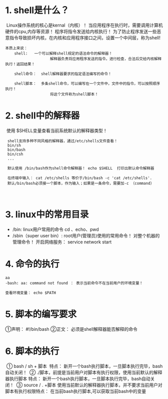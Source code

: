 # 1. shell是什么？

​	Linux操作系统的核心是kernal（内核）！
​	当应用程序在执行时，需要调用计算机硬件的cpu,内存等资源！
​	程序将指令发送给内核执行！
​	为了防止程序发送一些恶意指令导致损坏内核，在内核和应用程序接口之间，设置一个中间层，称为shell!
​	

	本质上来说：
		shell:   一个可以解释shell规定的语法命令的解释器！
						解释器负责将应用程序发送的指令，进行检查，合法后交给内核解释执行！返回结果！
						
		shell命令：  shell解释器要求的指定语法编写的命令！
		
		shell脚本：  多条shell命令，可以编写在一个文件中，文件中的指令，可以按照顺序执行！
						将这个文件称为shell脚本！

# 2. shell中的解释器

​	使用 $SHELL变量查看当前系统默认的解释器类型！
​	 

	 shell支持多种不同风格的解释器，通过/etc/shells文件查看！
	 bin/sh
	 bin/bash
	 bin/csh
	 ...
	 
	 默认使用 /bin/bash作为shell命令解释器！ echo $SHELL  打印出默认命令解释器
	 
	 在终端中输入： cat /etc/shells 等价于/bin/bash -c 'cat /etc/shells'.
	 默认/bin/bash必须接一个脚本，作为输入；如果是一条命令，需要加-c （command）


​	 
# 3. linux中的常用目录

- /bin:     linux用户常用的命令
  		cd 、echo、pwd
- /sbin（super user bin）: root用户(管理员)使用的常用命令！
  		对整个机器的管理命令！
    		开启网络服务：  service network start


# 4. 命令的执行

```
aa
-bash: aa: command not found ： 表示当前命令不在当前用户的环境变量！

查看环境变量： echo $PATH
```



# 5. 脚本的编写要求

①声明：  #!/bin/bash
②正文：  必须是shell解释器能否解释的命令



# 6. 脚本的执行

​	① bash / sh + 脚本
​			特点： 新开一个bash执行脚本，一旦脚本执行完毕，bash自动关闭！
​	② ./脚本，前提是当前用户对脚本有执行权限，使用当前默认的解释器执行脚本
​			特点： 新开一个bash执行脚本，一旦脚本执行完毕，bash自动关闭！
​    ③ source / .  +脚本  使用当前默认的解释器执行脚本，并不要求当前用户对脚本有执行权限
​			特点： 在当前bash执行脚本,可以获取当前bash中的变量

